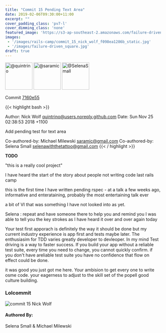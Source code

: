 ```yaml
---
title: "Commit 15 Pending Text Area"
date: 2019-02-06T09:30:00+11:00
excerpt: ""
cover_padding_class: 'pv7-l'
cover_dimming_class: 'none'
featured_image: 'https://s3-ap-southeast-2.amazonaws.com/failure-driven-blog/railscamp-24-woodfield-hobart/commit_15_nick_wolf_f098ea1286b.gif'
images:
 - '/images/rails-camp/commit_15_nick_wolf_f098ea1286b_static.jpg'
 - '/images/failure-driven_square.jpg'
draft: true
---
```


<img alt="@quintrino" src="//github.com/quintrino.png" style="display: inline; width: 88px;" height="88" />
<img alt="@saramic" src="//github.com/saramic.png" style="display: inline; width: 88px;" height="88" />
<img alt="@SelenaSmall" src="//github.com/SelenaSmall.png" style="display: inline; width: 88px;" height="88" />

Commit [7160e55](https://github.com/failure-driven/railscamp-search-term/commit/7160e55a70f91203e372af25a64b93f88de16ec8)

{{< highlight bash >}}

Author: Nick Wolf <quintrino@users.noreply.github.com>
Date:   Sun Nov 25 02:38:53 2018 +1100

Add pending test for text area

Co-authored-by: Michael Milewski <saramic@gmail.com>
Co-authored-by: Selena Small <selenawiththetattoo@gmail.com>
{{< / highlight >}}

**TODO**

"this is a really cool project"

I have heard the start of the story about people not writing code last rails
camp

this is the first time I have written pending rspec - at a talk a few weeks
ago, informative and enterataining, probably the most entertaining talk ever

a bit of VI that was something I have not looked into as yet.

Selena : repeat and have someone there to help you and remind you I was able
to tell you the key strokes as I have heard it over and over again today

Your test first apporach is definitely the way it should be done but my
current industry experience is app first and tests maybe later. The
enthusiasim for TDD varies greatly developer to devleoper. In my mind Test
driving is a way to faster success. If you build your app without a reliable
test suite, every time you need to change, you cannot quickly confirm. if you
don't have  areliable test suite you have no confidence that flow on effect
could be done.

it was good you just got me here. Your ambision to get every one to write osme
code. your eagerness to adjust to the skill set of the popell good culture
building.

### Lolcommit

![commit 15 Nick Wolf](https://s3-ap-southeast-2.amazonaws.com/failure-driven-blog/railscamp-24-woodfield-hobart/commit_15_nick_wolf_f098ea1286b.gif)

#### Authored By:

Selena Small & Michael Milewski
